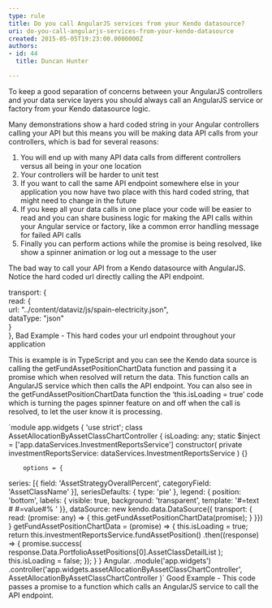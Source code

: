```yaml
---
type: rule
title: Do you call AngularJS services from your Kendo datasource?
uri: do-you-call-angularjs-services-from-your-kendo-datasource
created: 2015-05-05T19:23:00.0000000Z
authors:
- id: 44
  title: Duncan Hunter

---
```


 


To keep a good separation of concerns between your AngularJS controllers and your data service layers you should always call an AngularJS service or factory from your Kendo datasource logic.

Many demonstrations show a hard coded string in your Angular controllers calling your API but this means you will be making data API calls from your controllers, which is bad for several reasons:

1. You will end up with many API data calls from different controllers versus all being in your one location
2. Your controllers will be harder to unit test
3. If you want to call the same API endpoint somewhere else in your application you now have two place with this hard coded string, that might need to change in the future
4. If you keep all your data calls in one place your code will be easier to read and you can share business logic for making the API calls within your Angular service or factory, like a common error handling message for failed API calls
5. Finally you can perform actions while the promise is being resolved, like show a spinner animation or log out a message to the user

 
​The bad way to call your API from a Kendo datasource with AngularJS. Notice the hard coded url directly calling the API endpoint.

transport: {     
read: {     
url: "../content/dataviz/js/spain-electricity.json",     
dataType: "json"     
}     
},
Bad Example -​ This hard codes your url endpoint throughout your application ​​

This is example is in TypeScript and you can see the Kendo data source is calling the getFundAssetPositionChartData function and passing it a promise which when resolved will return the data. This function calls an AngularJS service which then calls the API endpoint. You can also see in the getFundAssetPositionChartData function the ‘this.isLoading = true’ code which is turning the pages spinner feature on and off when the call is resolved, to let the user know it is processing.​

`module app.widgets {
'use strict';
class AssetAllocationByAssetClassChartController {
        isLoading: any;
static $inject = ['app.dataServices.InvestmentReportsService']
constructor(
private investmentReportsService: dataServices.InvestmentReportsService
) {}

        options = {
series: [{
field: 'AssetStrategyOverallPercent',
                categoryField: 'AssetClassName'
}],
seriesDefaults: {
type: 'pie'
},
legend: {
position: 'bottom',
labels: {
visible: true,
background: 'transparent',
template: '#=text #  #=value#% '
}},
dataSource: new kendo.data.DataSource({
transport: {
read: (promise: any) => {
                        this.getFundAssetPositionChartData(promise);
}
}})
}
getFundAssetPositionChartData = (promise) => {
this.isLoading = true;
return this.investmentReportsService.fundAssetPosition()
.then((response) => { promise.success(
  response.Data.PortfolioAssetPositions[0].AssetClassDetailList
);
this.isLoading = false;
});
}
}
Angular.
.module('app.widgets')
 .controller('app.widgets.assetAllocationByAssetClassChartController',
 AssetAllocationByAssetClassChartController )`
Good Example - This code passes a promise to a function which calls an AngularJS service to call the API endpoint.​
